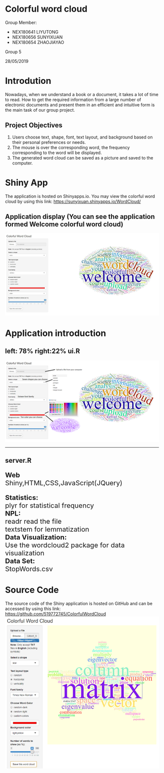 Colorful word cloud
========================================================
Group Member:
- NEX180641 LIYUTONG
- NEX180656 SUNYIXUAN
- NEX180654 ZHAOJIAYAO

Group 5

28/05/2019
 
Introdution
========================================================

Nowadays, when we understand a book or a document, it takes a lot of time to read. How to get the required information from a large number of electronic documents and present them in an efficient and intuitive form is the main task of our group project. 

Project Objectives
---------------------------------------------------------
1. Users choose text, shape, font, text layout, and background based on their personal preferences or needs.
2. The mouse is over the corresponding word, the frequency corresponding to the word will be displayed.
3. The generated word cloud can be saved as a picture and saved to the computer.

Shiny App
========================================================
The application is hosted on Shinyapps.io.
You may view the colorful word cloud by using this link:
https://sunyixuan.shinyapps.io/WordCloud/

Application display (You can see the application formed Welcome colorful word cloud)
---------------------------------------------------------
![avatar](https://raw.githubusercontent.com/519772745/ColorfulWordCloud/master/show1.png)

Application introduction
====================================
left: 78%
right:22%
ui.R
---------------------------------------------------------
![avatar](https://raw.githubusercontent.com/519772745/ColorfulWordCloud/master/show.png)
***
server.R
---------------------------------------------------------
<div style="font-size:22px">
<p>
<b>Web</b></br>
Shiny,HTML,CSS,JavaScript(JQuery)

<b>Statistics:</b></br>
plyr for statistical frequency
</br>
<b>NPL:</b></br>
readr read the file</br>
textstem for lemmatization
</br>
<b>Data Visualization:</b></br>
Use the wordcloud2 package for data visualization
</br>
<b>Data Set:</b></br>
StopWords.csv
</p>
</div>


Source Code
====================================
The source code of the Shiny application is hosted on GitHub and can be accessed by using this link:
https://github.com/519772745/ColorfulWordCloud
![avatar](https://raw.githubusercontent.com/519772745/ColorfulWordCloud/master/example.png)
